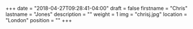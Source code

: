 +++
date = "2018-04-27T09:28:41-04:00"
draft = false
firstname = "Chris"
lastname = "Jones"
description = ""
weight = 1
img = "chrisj.jpg"
location = "London"
position = ""
+++
